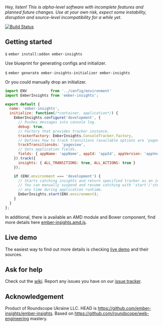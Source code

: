 _Hey, listen! This is alpha-level software with incomplete features and planned future changes. Use at your own risk, expect some instability, disruption and source-level incompatibility for a while yet._

[![Build Status](https://travis-ci.org/ember-insights/ember-insights.svg?branch=master)](https://travis-ci.org/ember-insights/ember-insights)

## Getting started

`$` `ember install:addon ember-insights`

Use blueprint for generating configs and initializer.

`$` `ember generate ember-insights-initializer ember-insights`

Or you could manually drop an initializer.

```javascript
import ENV           from '../config/environment'
import EmberInsights from 'ember-insights';

export default {
  name: 'ember-insights',
  initialize: function(/*container, application*/) {
    EmberInsights.configure('development', {
      // Pushes messages into console log.
      debug: true,
      // Factory that provides tracker instance.
      trackerFactory: EmberInsights.ConsoleTracker.factory,
      // Defines how to track transitions (available options are 'pageview', 'event').
      trackTransitionsAs: 'pageview',
      // Sets application fields.
      fields: { appName: 'appName', appId: 'appId', appVersion: 'appVersion'}
    }).track({
      insights: { ALL_TRANSITIONS: true, ALL_ACTIONS: true }
    });

    if (ENV.environment === 'development') {
      // Starts catching insights and return specified tracker as an instance.
      // You can manually suspend and resume catching with 'start'/'stop' functions
      // any time during application runtime.
      EmberInsights.start(ENV.environment);
    }
  }
};
```

In additional, there is available an AMD module and Bower component, find more details here [ember-insights.amd.js](https://github.com/ember-insights/ember-insights.amd.js).

## Live demo

The easiest way to find out more details is checking [live demo](http://ember-insights.github.io/#example-component) and their sources.

## Ask for help

Check out the [wiki](https://github.com/ember-insights/ember-insights/wiki). Report any issues you have on our [issue tracker](https://github.com/ember-insights/ember-insights/issues).

## Acknowledgement

Product of Roundscope Ukraine LLC. HEAD is https://github.com/ember-insights/ember-insights. Based on https://github.com/roundscope/web-engineering mastery.
